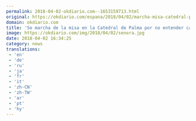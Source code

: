 ```yaml
---
permalink: 2018-04-02-okdiario.com--1653159713.html
original: https://okdiario.com/espana/2018/04/02/marcha-misa-catedral-palma-no-entender-catalan-pensaba-que-esto-era-espana-2054209
domain: okdiario.com
title: 'Se marcha de la misa en la Catedral de Palma por no entender catalán: "Pensaba que esto era España"'
image: https://okdiario.com/img/2018/04/02/senora.jpg
date: 2018-04-02 16:34:25
category: news
translations: 
 - 'en'
 - 'de'
 - 'ru'
 - 'ja'
 - 'fr'
 - 'it'
 - 'zh-CN'
 - 'zh-TW'
 - 'ar'
 - 'pt'
 - 'hy'
---
```



